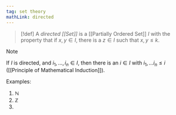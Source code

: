 ```yaml
---
tag: set theory
mathLink: directed
---
```

>[!def]
>A *directed [[Set]]* is a [[Partially Ordered Set]] $I$ with the property that if $x,y\in I$, there is a $z\in I$ such that $x,y≤k$.

>[!note]
If $I$ is directed, and $i_{1},\ldots,i_{n}\in I$, then there is an $i\in I$ with $i_{1},\ldots i_{n}≤i$ ([[Principle of Mathematical Induction]]).

Examples:
1. $\mathbb{N}$
2. $\mathbb{Z}$
3. 

